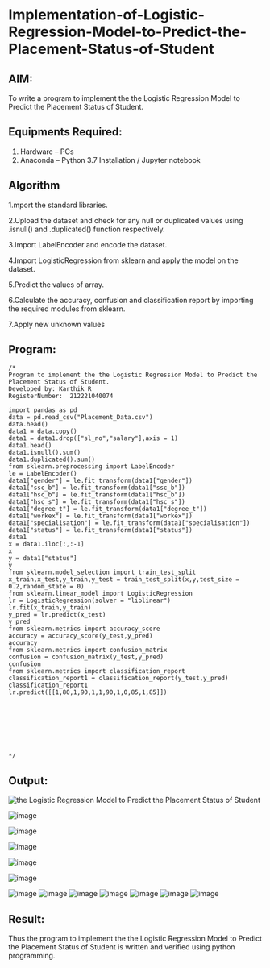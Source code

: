 # Implementation-of-Logistic-Regression-Model-to-Predict-the-Placement-Status-of-Student

## AIM:
To write a program to implement the the Logistic Regression Model to Predict the Placement Status of Student.

## Equipments Required:
1. Hardware – PCs
2. Anaconda – Python 3.7 Installation / Jupyter notebook

## Algorithm
1.mport the standard libraries.


2.Upload the dataset and check for any null or duplicated values using .isnull() and .duplicated() function respectively.


3.Import LabelEncoder and encode the dataset.


4.Import LogisticRegression from sklearn and apply the model on the dataset.


5.Predict the values of array.


6.Calculate the accuracy, confusion and classification report by importing the required modules from sklearn.


7.Apply new unknown values 


## Program:
```
/*
Program to implement the the Logistic Regression Model to Predict the Placement Status of Student.
Developed by: Karthik R
RegisterNumber:  212221040074

import pandas as pd
data = pd.read_csv("Placement_Data.csv")
data.head()
data1 = data.copy()
data1 = data1.drop(["sl_no","salary"],axis = 1)
data1.head()
data1.isnull().sum()
data1.duplicated().sum()
from sklearn.preprocessing import LabelEncoder
le = LabelEncoder()
data1["gender"] = le.fit_transform(data1["gender"])
data1["ssc_b"] = le.fit_transform(data1["ssc_b"])
data1["hsc_b"] = le.fit_transform(data1["hsc_b"])
data1["hsc_s"] = le.fit_transform(data1["hsc_s"])
data1["degree_t"] = le.fit_transform(data1["degree_t"])
data1["workex"] = le.fit_transform(data1["workex"])
data1["specialisation"] = le.fit_transform(data1["specialisation"])
data1["status"] = le.fit_transform(data1["status"])
data1
x = data1.iloc[:,:-1]
x
y = data1["status"]
y
from sklearn.model_selection import train_test_split
x_train,x_test,y_train,y_test = train_test_split(x,y,test_size = 0.2,random_state = 0)
from sklearn.linear_model import LogisticRegression
lr = LogisticRegression(solver = "liblinear")
lr.fit(x_train,y_train)
y_pred = lr.predict(x_test)
y_pred
from sklearn.metrics import accuracy_score
accuracy = accuracy_score(y_test,y_pred)
accuracy
from sklearn.metrics import confusion_matrix
confusion = confusion_matrix(y_test,y_pred)
confusion
from sklearn.metrics import classification_report
classification_report1 = classification_report(y_test,y_pred)
classification_report1
lr.predict([[1,80,1,90,1,1,90,1,0,85,1,85]])








*/
```

## Output:
![the Logistic Regression Model to Predict the Placement Status of Student](sam.png)

![image](https://user-images.githubusercontent.com/119091638/233590073-fc8a1fd0-bb40-4a6b-b0ae-12538fb67588.png)



![image](https://user-images.githubusercontent.com/119091638/233590318-491a7fe9-0c73-45a3-939b-402a6bd879a8.png)


![image](https://user-images.githubusercontent.com/119091638/233590517-3ab6220d-a10a-4654-94be-3186e6edcd58.png)



![image](https://user-images.githubusercontent.com/119091638/233590447-f4af431a-7ebd-40d9-b1e3-542a5df53b88.png)


![image](https://user-images.githubusercontent.com/119091638/233590660-e6f4dae9-c4b0-42fa-bee5-6879ee349b3b.png)


![image](https://user-images.githubusercontent.com/119091638/233590929-7c9d8f5d-f8b4-4d50-9b4c-2621fcab3e77.png)
![image](https://user-images.githubusercontent.com/119091638/233591057-c311d8ec-7bf0-4d0a-b8d9-21892152ca13.png)
![image](https://user-images.githubusercontent.com/119091638/233591160-4d5d1063-194d-4f76-8f34-6738fddee8dd.png)
![image](https://user-images.githubusercontent.com/119091638/233591656-b847fb69-fb47-4a71-b486-bb0d5598e14d.png)
![image](https://user-images.githubusercontent.com/119091638/233591763-10b7cd6b-2c16-48ae-8ac9-8494c6a4b50f.png)
![image](https://user-images.githubusercontent.com/119091638/233591872-f786bc55-3d55-4c0d-a7f6-d6f0bba3b84a.png)
![image](https://user-images.githubusercontent.com/119091638/233591936-929d46c7-1c62-40f7-ac91-75febc0a2ab5.png)










## Result:
Thus the program to implement the the Logistic Regression Model to Predict the Placement Status of Student is written and verified using python programming.
